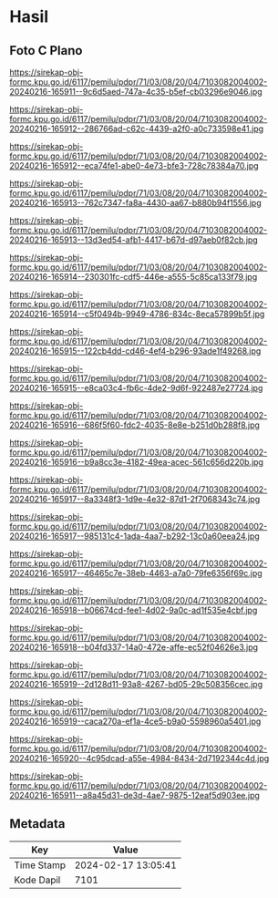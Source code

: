 # Hasil

## Foto C Plano

https://sirekap-obj-formc.kpu.go.id/6117/pemilu/pdpr/71/03/08/20/04/7103082004002-20240216-165911--9c6d5aed-747a-4c35-b5ef-cb03296e9046.jpg

https://sirekap-obj-formc.kpu.go.id/6117/pemilu/pdpr/71/03/08/20/04/7103082004002-20240216-165912--286766ad-c62c-4439-a2f0-a0c733598e41.jpg

https://sirekap-obj-formc.kpu.go.id/6117/pemilu/pdpr/71/03/08/20/04/7103082004002-20240216-165912--eca74fe1-abe0-4e73-bfe3-728c78384a70.jpg

https://sirekap-obj-formc.kpu.go.id/6117/pemilu/pdpr/71/03/08/20/04/7103082004002-20240216-165913--762c7347-fa8a-4430-aa67-b880b94f1556.jpg

https://sirekap-obj-formc.kpu.go.id/6117/pemilu/pdpr/71/03/08/20/04/7103082004002-20240216-165913--13d3ed54-afb1-4417-b67d-d97aeb0f82cb.jpg

https://sirekap-obj-formc.kpu.go.id/6117/pemilu/pdpr/71/03/08/20/04/7103082004002-20240216-165914--230301fc-cdf5-446e-a555-5c85ca133f79.jpg

https://sirekap-obj-formc.kpu.go.id/6117/pemilu/pdpr/71/03/08/20/04/7103082004002-20240216-165914--c5f0494b-9949-4786-834c-8eca57899b5f.jpg

https://sirekap-obj-formc.kpu.go.id/6117/pemilu/pdpr/71/03/08/20/04/7103082004002-20240216-165915--122cb4dd-cd46-4ef4-b296-93ade1f49268.jpg

https://sirekap-obj-formc.kpu.go.id/6117/pemilu/pdpr/71/03/08/20/04/7103082004002-20240216-165915--e8ca03c4-fb6c-4de2-9d6f-922487e27724.jpg

https://sirekap-obj-formc.kpu.go.id/6117/pemilu/pdpr/71/03/08/20/04/7103082004002-20240216-165916--686f5f60-fdc2-4035-8e8e-b251d0b288f8.jpg

https://sirekap-obj-formc.kpu.go.id/6117/pemilu/pdpr/71/03/08/20/04/7103082004002-20240216-165916--b9a8cc3e-4182-49ea-acec-561c656d220b.jpg

https://sirekap-obj-formc.kpu.go.id/6117/pemilu/pdpr/71/03/08/20/04/7103082004002-20240216-165917--8a3348f3-1d9e-4e32-87d1-2f7068343c74.jpg

https://sirekap-obj-formc.kpu.go.id/6117/pemilu/pdpr/71/03/08/20/04/7103082004002-20240216-165917--985131c4-1ada-4aa7-b292-13c0a60eea24.jpg

https://sirekap-obj-formc.kpu.go.id/6117/pemilu/pdpr/71/03/08/20/04/7103082004002-20240216-165917--46465c7e-38eb-4463-a7a0-79fe6356f69c.jpg

https://sirekap-obj-formc.kpu.go.id/6117/pemilu/pdpr/71/03/08/20/04/7103082004002-20240216-165918--b06674cd-fee1-4d02-9a0c-ad1f535e4cbf.jpg

https://sirekap-obj-formc.kpu.go.id/6117/pemilu/pdpr/71/03/08/20/04/7103082004002-20240216-165918--b04fd337-14a0-472e-affe-ec52f04626e3.jpg

https://sirekap-obj-formc.kpu.go.id/6117/pemilu/pdpr/71/03/08/20/04/7103082004002-20240216-165919--2d128d11-93a8-4267-bd05-29c508356cec.jpg

https://sirekap-obj-formc.kpu.go.id/6117/pemilu/pdpr/71/03/08/20/04/7103082004002-20240216-165919--caca270a-ef1a-4ce5-b9a0-5598960a5401.jpg

https://sirekap-obj-formc.kpu.go.id/6117/pemilu/pdpr/71/03/08/20/04/7103082004002-20240216-165920--4c95dcad-a55e-4984-8434-2d7192344c4d.jpg

https://sirekap-obj-formc.kpu.go.id/6117/pemilu/pdpr/71/03/08/20/04/7103082004002-20240216-165911--a8a45d31-de3d-4ae7-9875-12eaf5d903ee.jpg


## Metadata

| Key        | Value               |
| ---------- | ------------------- |
| Time Stamp | 2024-02-17 13:05:41 |
| Kode Dapil | 7101                |



